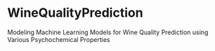 # WineQualityPrediction
Modeling Machine Learning Models for Wine Quality Prediction using Various Psychochemical Properties 
